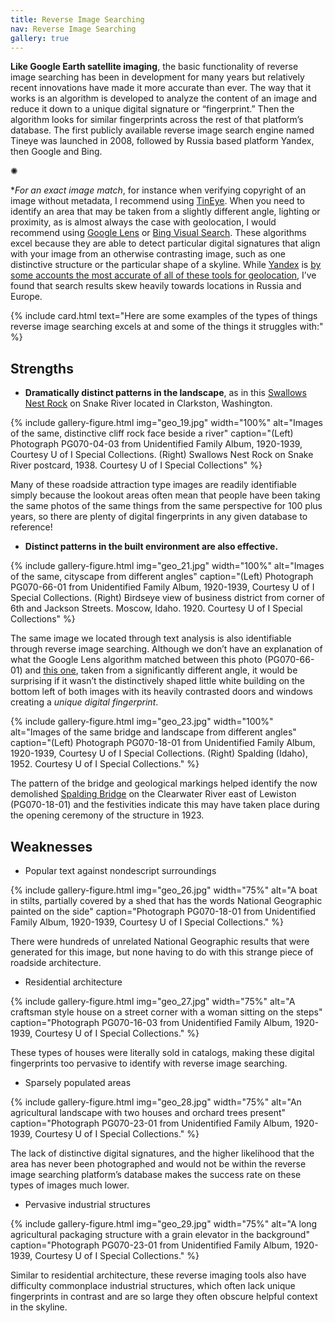 ```yaml
---
title: Reverse Image Searching
nav: Reverse Image Searching
gallery: true
---
```


**Like Google Earth satellite imaging**, the basic functionality of reverse image searching has been in development for many years but relatively recent innovations have made it more accurate than ever. The way that it works is an algorithm is developed to analyze the content of an image and reduce it down to a unique digital signature or “fingerprint.” Then the algorithm looks for similar fingerprints across the rest of that platform’s database. The first publicly available reverse image search engine named Tineye was launched in 2008, followed by Russia based platform Yandex, then Google and Bing.

<div class="symbol-container">
    <p class="symbol">&#10042;</p>
</div>

**For an exact image match*, for instance when verifying copyright of an image without metadata, I recommend using [TinEye](https://tineye.com/). When you need to identify an area that may be taken from a slightly different angle, lighting or proximity, as is almost always the case with geolocation, I would recommend using [Google Lens](https://lens.google/) or [Bing Visual Search](https://www4.bing.com/visualsearch). These algorithms excel because they are able to detect particular digital signatures that align with your image from an otherwise contrasting image, such as one distinctive structure or the  particular shape of a skyline. While [Yandex](https://yandex.com/images/) is [by some accounts the most accurate of all of these tools for geolocation](https://www.bellingcat.com/resources/2022/08/09/using-new-tech-to-investigate-old-photographs/), I’ve found that search results skew heavily towards locations in Russia and Europe.

{% include card.html text="Here are some examples of the types of things reverse image searching excels at and some of the things it struggles with:" %}

## Strengths

* **Dramatically distinct patterns in the landscape**, as in this [Swallows Nest Rock](https://www.lib.uidaho.edu/digital/postcards/items/nwpostcards736.html) on Snake River located in Clarkston, Washington. 

{% include gallery-figure.html img="geo_19.jpg" width="100%" alt="Images of the same, distinctive cliff rock face beside a river" caption="(Left) Photograph PG070-04-03 from Unidentified Family Album, 1920-1939, Courtesy U of I Special Collections. (Right) Swallows Nest Rock on Snake River postcard, 1938. Courtesy U of I Special Collections" %}

Many of these roadside attraction type images are readily identifiable simply because the lookout areas often mean that people have been taking the same photos of the same things from the same perspective for 100 plus years, so there are plenty of digital fingerprints in any given database to reference!

* **Distinct patterns in the built environment are also effective.** 

{% include gallery-figure.html img="geo_21.jpg" width="100%" alt="Images of the same, cityscape from different angles" caption="(Left) Photograph PG070-66-01 from Unidentified Family Album, 1920-1939, Courtesy U of I Special Collections. (Right) Birdseye view of business district from corner of 6th and Jackson Streets. Moscow, Idaho. 1920. Courtesy U of I Special Collections" %}

The same image we located through text analysis is also identifiable through reverse image searching. Although we don’t have an explanation of what the Google Lens algorithm matched between this photo (PG070-66-01) and [this one](https://www.lib.uidaho.edu/digital/cities/items/cities87.html), taken from a significantly different angle, it would be surprising if it wasn’t the distinctively shaped little white building on the bottom left of both images with its heavily contrasted doors and windows creating a *unique digital fingerprint*.

{% include gallery-figure.html img="geo_23.jpg" width="100%" alt="Images of the same bridge and landscape from different angles" caption="(Left) Photograph PG070-18-01 from Unidentified Family Album, 1920-1939, Courtesy U of I Special Collections. (Right) Spalding (Idaho), 1952. Courtesy U of I Special Collections." %}

The pattern of the bridge and geological markings helped identify the now demolished [Spalding Bridge](https://www.lib.uidaho.edu/digital/laughlin/items/spec_kl1209.html) on the Clearwater River east of Lewiston (PG070-18-01) and the festivities indicate this may have taken place during the opening ceremony of the structure in 1923.

## Weaknesses

* Popular text against nondescript surroundings

{% include gallery-figure.html img="geo_26.jpg" width="75%" alt="A boat in stilts, partially covered by a shed that has the words National Geographic painted on the side" caption="Photograph PG070-18-01 from Unidentified Family Album, 1920-1939, Courtesy U of I Special Collections." %}

There were hundreds of unrelated National Geographic results that were generated for this image, but none having to do with this strange piece of roadside architecture.

* Residential architecture

{% include gallery-figure.html img="geo_27.jpg" width="75%" alt="A craftsman style house on a street corner with a woman sitting on the steps" caption="Photograph PG070-16-03 from Unidentified Family Album, 1920-1939, Courtesy U of I Special Collections." %}

These types of houses were literally sold in catalogs, making these digital fingerprints too pervasive to identify with reverse image searching.

* Sparsely populated areas

{% include gallery-figure.html img="geo_28.jpg" width="75%" alt="An agricultural landscape with two houses and orchard trees present" caption="Photograph PG070-23-01 from Unidentified Family Album, 1920-1939, Courtesy U of I Special Collections." %}

The lack of distinctive digital signatures, and the higher likelihood that the area has never been photographed and would not be within the reverse image searching platform’s database makes the success rate on these types of images much lower.

* Pervasive industrial structures

{% include gallery-figure.html img="geo_29.jpg" width="75%" alt="A long agricultural packaging structure with a grain elevator in the background" caption="Photograph PG070-23-01 from Unidentified Family Album, 1920-1939, Courtesy U of I Special Collections." %}

Similar to residential architecture, these reverse imaging tools also have difficulty commonplace industrial structures, which often lack unique fingerprints in contrast and are so large they often obscure helpful context in the skyline.
